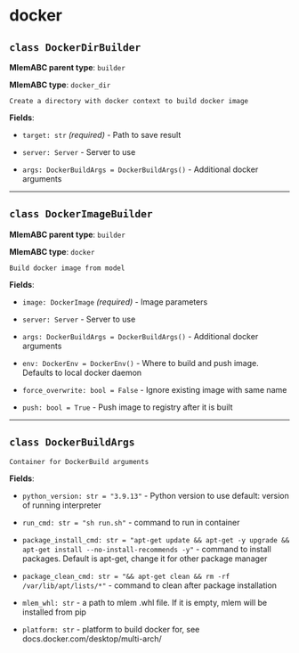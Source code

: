 # docker

## `class DockerDirBuilder`

**MlemABC parent type**: `builder`

**MlemABC type**: `docker_dir`

    Create a directory with docker context to build docker image

**Fields**:

- `target: str` _(required)_ - Path to save result

- `server: Server` - Server to use

- `args: DockerBuildArgs = DockerBuildArgs()` - Additional docker arguments

---

## `class DockerImageBuilder`

**MlemABC parent type**: `builder`

**MlemABC type**: `docker`

    Build docker image from model

**Fields**:

- `image: DockerImage` _(required)_ - Image parameters

- `server: Server` - Server to use

- `args: DockerBuildArgs = DockerBuildArgs()` - Additional docker arguments

- `env: DockerEnv = DockerEnv()` - Where to build and push image. Defaults to
  local docker daemon

- `force_overwrite: bool = False` - Ignore existing image with same name

- `push: bool = True` - Push image to registry after it is built

---

## `class DockerBuildArgs`

    Container for DockerBuild arguments

**Fields**:

- `python_version: str = "3.9.13"` - Python version to use default: version of
  running interpreter

- `run_cmd: str = "sh run.sh"` - command to run in container

- `package_install_cmd: str = "apt-get update && apt-get -y upgrade && apt-get install --no-install-recommends -y"` -
  command to install packages. Default is apt-get, change it for other package
  manager

- `package_clean_cmd: str = "&& apt-get clean && rm -rf /var/lib/apt/lists/*"` -
  command to clean after package installation

- `mlem_whl: str` - a path to mlem .whl file. If it is empty, mlem will be
  installed from pip

- `platform: str` - platform to build docker for, see
  docs.docker.com/desktop/multi-arch/
